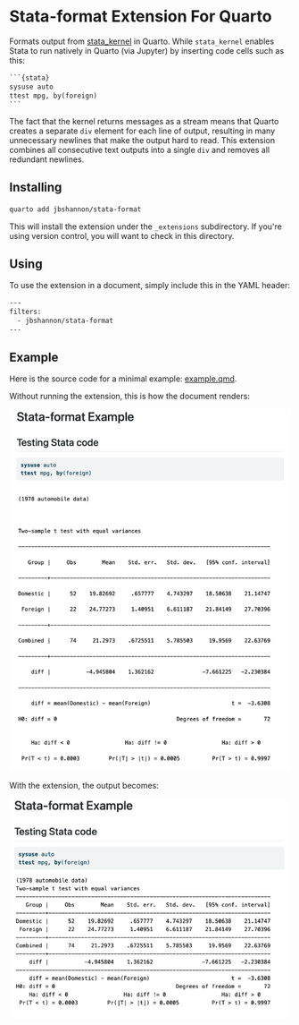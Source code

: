 # Stata-format Extension For Quarto

Formats output from [stata_kernel](https://github.com/kylebarron/stata_kernel) in Quarto.
While `stata_kernel` enables Stata to run natively in Quarto (via Jupyter) by inserting
code cells such as this:

````
```{stata}
sysuse auto
ttest mpg, by(foreign)
```
````

The fact that the kernel returns messages as a stream means that Quarto creates a separate
`div` element for each line of output, resulting in many unnecessary newlines that make the
output hard to read. This extension combines all consecutive text outputs into a single
`div` and removes all redundant newlines.

## Installing

```bash
quarto add jbshannon/stata-format
```

This will install the extension under the `_extensions` subdirectory.
If you're using version control, you will want to check in this directory.

## Using

To use the extension in a document, simply include this in the YAML header:

```
---
filters:
  - jbshannon/stata-format
---
```

## Example

Here is the source code for a minimal example: [example.qmd](example.qmd).

Without running the extension, this is how the document renders:

![bad-output](resources/bad-output.png)

With the extension, the output becomes:

![good-output](resources/good-output.png)

